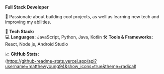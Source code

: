 **Full Stack Developer**

🔹 Passionate about building cool projects, as well as learning new tech and improving my abilities.  

📌 **Tech Stack:**  
💻 **Languages:** JavaScript, Python, Java, Kotlin
🛠 **Tools & Frameworks:** React, Node.js, Android Studio

📈 **GitHub Stats:**  
(https://github-readme-stats.vercel.app/api?username=matthewyoung94&show_icons=true&theme=radical)  
